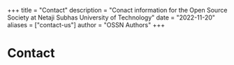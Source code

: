+++
title = "Contact"
description = "Conact information for the Open Source Society at Netaji Subhas University of Technology"
date = "2022-11-20"
aliases = ["contact-us"]
author = "OSSN Authors"
+++

# Contact

